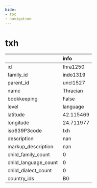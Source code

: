 ```yaml
---
hide:
- toc
- navigation
---
```

# txh
|                      | info      |
|:---------------------|:----------|
| id                   | thra1250  |
| family_id            | indo1319  |
| parent_id            | uncl1527  |
| name                 | Thracian  |
| bookkeeping          | False     |
| level                | language  |
| latitude             | 42.115469 |
| longitude            | 24.711977 |
| iso639P3code         | txh       |
| description          | nan       |
| markup_description   | nan       |
| child_family_count   | 0         |
| child_language_count | 0         |
| child_dialect_count  | 0         |
| country_ids          | BG        |